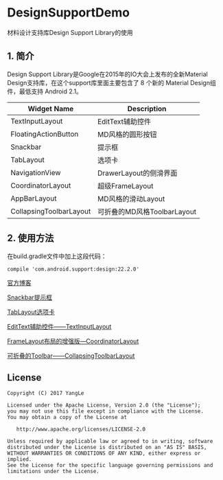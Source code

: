# DesignSupportDemo
材料设计支持库Design Support Library的使用

## 1. 简介 ##
Design Support Library是Google在2015年的IO大会上发布的全新Material Design支持库，在这个support库里面主要包含了 8 个新的 Material Design组件，最低支持 Android 2.1。

Widget Name	| Description
------ | ------
TextInputLayout	| EditText辅助控件
FloatingActionButton | MD风格的圆形按钮
Snackbar| 提示框 
TabLayout | 选项卡 
NavigationView | DrawerLayout的侧滑界面 
CoordinatorLayout | 超级FrameLayout 
AppBarLayout | MD风格的滑动Layout
CollapsingToolbarLayout | 可折叠的MD风格ToolbarLayout

## 2. 使用方法 ##
在build.gradle文件中加上这段代码：

```
compile 'com.android.support:design:22.2.0'
```

[官方博客](http://android-developers.blogspot.jp/2015/05/android-design-support-library.html)

[Snackbar提示框](http://blog.csdn.net/kong_gu_you_lan/article/details/51944248)

[TabLayout选项卡](http://blog.csdn.net/kong_gu_you_lan/article/details/51954327)

[EditText辅助控件——TextInputLayout](http://blog.csdn.net/kong_gu_you_lan/article/details/52057050)

[FrameLayout布局的增强版—CoordinatorLayout](http://blog.csdn.net/kong_gu_you_lan/article/details/51956496)

[可折叠的Toolbar——CollapsingToolbarLayout](http://blog.csdn.net/kong_gu_you_lan/article/details/51958313)

## License

```
Copyright (C) 2017 YangLe

Licensed under the Apache License, Version 2.0 (the "License");
you may not use this file except in compliance with the License.
You may obtain a copy of the License at

   http://www.apache.org/licenses/LICENSE-2.0

Unless required by applicable law or agreed to in writing, software
distributed under the License is distributed on an "AS IS" BASIS,
WITHOUT WARRANTIES OR CONDITIONS OF ANY KIND, either express or implied.
See the License for the specific language governing permissions and
limitations under the License.
```